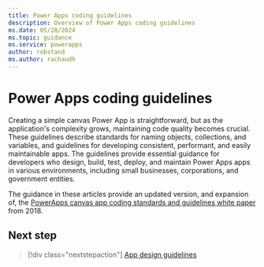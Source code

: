 ```yaml
---
title: Power Apps coding guidelines
description: Overview of Power Apps coding guidelines
ms.date: 05/28/2024
ms.topic: guidance
ms.service: powerapps
author: robstand
ms.author: rachaudh
---
```


# Power Apps coding guidelines

Creating a simple canvas Power App is straightforward, but as the application's complexity grows, maintaining code quality becomes crucial. These guidelines describe standards for naming objects, collections, and variables, and guidelines for developing consistent, performant, and easily maintainable apps. The guidelines provide essential guidance for developers who design, build, test, deploy, and maintain Power Apps apps in various environments, including small businesses, corporations, and government entities.

The guidance in these articles provide an updated version, and expansion of, the [PowerApps canvas app coding standards and guidelines white paper](https://pahandsonlab.blob.core.windows.net/documents/PowerApps%20canvas%20app%20coding%20standards%20and%20guidelines.pdf) from 2018.

## Next step

> [!div class="nextstepaction"]
> [App design guidelines](app-design-guidelines.md)
